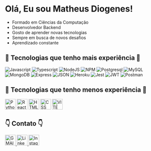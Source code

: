 # Olá, Eu sou Matheus Diogenes!

- Formado em Ciências da Computação
- Desenvolvedor Backend
- Gosto de aprender novas tecnologias
- Sempre em busca de novos desafios
- Aprendizado constante
 
## 👑 Tecnologias que tenho mais experiência 👑
 
 <div style="display: inline_block">
  <img alt="Javascript" height:"35" src="https://img.shields.io/badge/JavaScript-323330?style=for-the-badge&logo=javascript&logoColor=F7DF1E">
  <img alt="Typescript" height:"35" src="https://img.shields.io/badge/TypeScript-007ACC?style=for-the-badge&logo=typescript&logoColor=white">
  <img alt="NodeJS" height:"35" src="https://img.shields.io/badge/Node.js-339933?style=for-the-badge&logo=nodedotjs&logoColor=white" />  
  <img alt="NPM" height:"35" src="https://img.shields.io/badge/npm-CB3837?style=for-the-badge&logo=npm&logoColor=white" />  
  <img alt="Postgresql" height:"35" src="https://img.shields.io/badge/PostgreSQL-316192?style=for-the-badge&logo=postgresql&logoColor=white" />          
  <img alt="MySQL" height:"35" src="https://img.shields.io/badge/MySQL-005C84?style=for-the-badge&logo=mysql&logoColor=white" />
  <img alt="MongoDB" height:"35" src="https://img.shields.io/badge/MongoDB-4EA94B?style=for-the-badge&logo=mongodb&logoColor=white" />
  <img alt="Express" height:"35" src="https://img.shields.io/badge/Express.js-000000?style=for-the-badge&logo=express&logoColor=white" /> 
  <img alt="JSON" height:"35" src="https://img.shields.io/badge/json-5E5C5C?style=for-the-badge&logo=json&logoColor=white" />  
  <img alt="Heroku" height:"35" src="https://img.shields.io/badge/Heroku-430098?style=for-the-badge&logo=heroku&logoColor=white" />  
  <img alt="Jest" height:"35" src="https://img.shields.io/badge/Jest-C21325?style=for-the-badge&logo=jest&logoColor=white" />  
  <img alt="JWT" height:"35" src="https://img.shields.io/badge/JWT-000000?style=for-the-badge&logo=JSON%20web%20tokens&logoColor=white" />  
  <img alt="Postman" height:"35" src="https://img.shields.io/badge/Postman-FF6C37?style=for-the-badge&logo=Postman&logoColor=white" />  
  
 </div>         

## 👑 Tecnologias que tenho menos experiência 👑

<div style="display: inline_block">
  <img height= "35" alt="Python" src="https://img.shields.io/badge/Python-FFD43B?style=for-the-badge&logo=python&logoColor=blue">
  <img height= "35" alt="ReactJS" src="https://img.shields.io/badge/React-20232A?style=for-the-badge&logo=react&logoColor=61DAFB">
  <img height= "35" alt="HTML" src="https://img.shields.io/badge/HTML5-E34F26?style=for-the-badge&logo=html5&logoColor=white"> 
  <img height= "35" alt="CSS" src="https://img.shields.io/badge/CSS3-1572B6?style=for-the-badge&logo=css3&logoColor=white">          
  <img height= "35" alt="VITE" src="https://img.shields.io/badge/Vite-B73BFE?style=for-the-badge&logo=vite&logoColor=FFD62E">          
</div> 

 
## 👇 Contato 👇

<div style="display: inline_block">
  <a target="_blank" href="mailto:matheusdiogenes98@gmail.com/">
    <img alt="GMAIL" src="https://img.shields.io/badge/Gmail-D14836?style=for-the-badge&logo=gmail&logoColor=white" height="35">
  </a>
  <a target="_blank" href="https://www.linkedin.com/in/matheusdiogenes/">
    <img alt="Linkedin" src="https://img.shields.io/badge/LinkedIn-0077B5?style=for-the-badge&logo=linkedin&logoColor=white" height="35">
  </a>
  <a target="_blank" href="https://www.instagram.com/matheus.diogeness/">
    <img alt="Instagram" src="https://img.shields.io/badge/Instagram-E4405F?style=for-the-badge&logo=instagram&logoColor=white" height="35">
  </a>
</div> 


